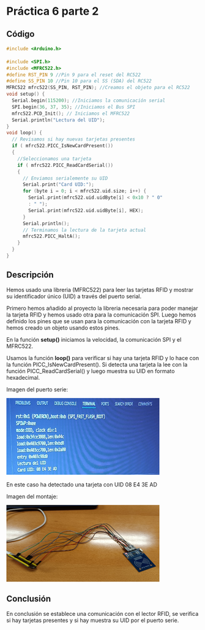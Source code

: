 # Práctica 6 parte 2

## Código

```c++
#include <Arduino.h>

#include <SPI.h>
#include <MFRC522.h>
#define RST_PIN 9 //Pin 9 para el reset del RC522
#define SS_PIN 10 //Pin 10 para el SS (SDA) del RC522
MFRC522 mfrc522(SS_PIN, RST_PIN); //Creamos el objeto para el RC522
void setup() {
  Serial.begin(115200); //Iniciamos la comunicación serial
  SPI.begin(36, 37, 35); //Iniciamos el Bus SPI
  mfrc522.PCD_Init(); // Iniciamos el MFRC522
  Serial.println("Lectura del UID");
}
void loop() {
  // Revisamos si hay nuevas tarjetas presentes
  if ( mfrc522.PICC_IsNewCardPresent()) 
  { 
    //Seleccionamos una tarjeta
    if ( mfrc522.PICC_ReadCardSerial()) 
    {
      // Enviamos serialemente su UID
      Serial.print("Card UID:");
      for (byte i = 0; i < mfrc522.uid.size; i++) {
        Serial.print(mfrc522.uid.uidByte[i] < 0x10 ? " 0"
        : " ");
        Serial.print(mfrc522.uid.uidByte[i], HEX); 
      } 
      Serial.println();
      // Terminamos la lectura de la tarjeta actual
      mfrc522.PICC_HaltA(); 
    } 
  } 
}

```
## Descripción

Hemos usado una libreria (MFRC522) para leer las tarjetas RFID y mostrar su identificador único (UID) a través del puerto serial.

Primero hemos añadido al proyecto la libreria necesaria para poder manejar la tarjeta RFID y hemos usado otra para la comunicación SPI. Luego hemos definido los pines que se usan para la comunicación con la tarjeta RFID y hemos creado un objeto usando estos pines.

En la función **setup()** iniciamos la velocidad, la comunicación SPI y el MFRC522.

Usamos la función **loop()** para verificar si hay una tarjeta RFID y lo hace con la función PICC_IsNewCardPresent(). Si detecta una tarjeta la lee con la función PICC_ReadCardSerial() y luego muestra su UID en formato hexadecimal.

Imagen del puerto serie: 

<img src="puertoserie.jpg" alt="Texto alternativo" width="400" height="200">

En este caso ha detectado una tarjeta con UID 08 E4 3E AD 

Imagen del montaje:

<img src="FotoMontaje.jpg" alt="Texto alternativo" width="400" height="200">


## Conclusión

En conclusión se establece una comunicación con el lector RFID, se verifica si hay tarjetas presentes y si hay muestra su UID por el puerto serie.



